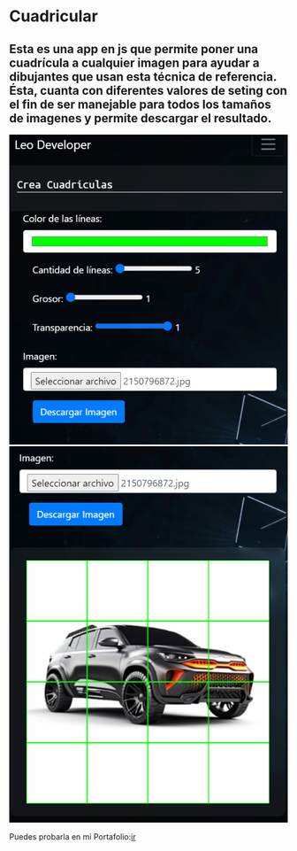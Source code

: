 # Cuadricular
## Esta es una app en js que permite poner una cuadrícula a cualquier imagen para ayudar a dibujantes que usan esta técnica de referencia. Ésta, cuanta con diferentes valores de seting con el fin de ser manejable para todos los tamaños de imagenes y permite descargar el resultado.

![imagen ilustratuva](example1.png)
![imagen ilustratuva](example2.png)

Puedes probarla en mi Portafolio:[ir](https://leogidev.free.nf/Practicas/cuadricular/)
